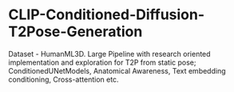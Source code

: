 # CLIP-Conditioned-Diffusion-T2Pose-Generation
Dataset - HumanML3D. Large Pipeline with research oriented implementation and exploration for T2P from static pose; ConditionedUNetModels, Anatomical Awareness, Text embedding conditioning, Cross-attention etc. 
